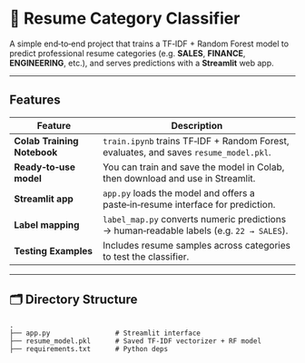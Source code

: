 # 📄 Resume Category Classifier

A simple end‑to‑end project that trains a TF‑IDF + Random Forest model to predict professional resume categories (e.g. **SALES**, **FINANCE**, **ENGINEERING**, etc.), and serves predictions with a **Streamlit** web app.

---

##  Features

| Feature | Description |
|--------|-------------|
| **Colab Training Notebook** | `train.ipynb` trains TF‑IDF + Random Forest, evaluates, and saves `resume_model.pkl`. |
| **Ready‑to‑use model** | You can train and save the model in Colab, then download and use in Streamlit. |
| **Streamlit app** | `app.py` loads the model and offers a paste‑in‑resume interface for prediction. |
| **Label mapping** | `label_map.py` converts numeric predictions → human‑readable labels (e.g. `22 → SALES`). |
| **Testing Examples** | Includes resume samples across categories to test the classifier. |

---

## 🗂️ Directory Structure

```text
.
├── app.py                # Streamlit interface
├── resume_model.pkl      # Saved TF‑IDF vectorizer + RF model
├── requirements.txt      # Python deps
